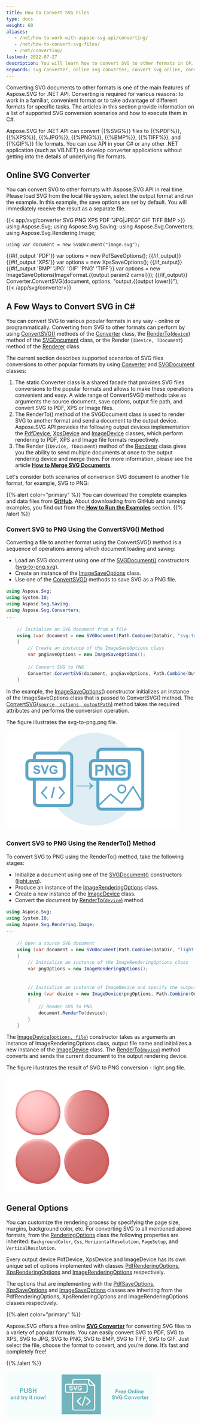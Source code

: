 ```yaml
---
title: How to Convert SVG Files
type: docs
weight: 60
aliases: 
   - /net/how-to-work-with-aspose-svg-api/converting/
   - /net/how-to-convert-svg-files/
   - /net/converting/
lastmod: 2022-07-27
description: You will learn how to convert SVG to other formats in C#, find C# code examples and try an online converter SVG. 
keywords: svg converter, online svg converter, convert svg online, convert svg, convert svg to pdf, convert svg to png, svg to pdf, svg to png, svg to bmp, svg to jpg, svg to tiff, svg to gif, svg to xps
---
```

<link href="./../../style.css" rel="stylesheet" type="text/css" />

Converting SVG documents to other formats is one of the main features of Aspose.SVG for .NET API. Converting is required for various reasons: to work in a familiar, convenient format or to take advantage of different formats for specific tasks. The articles in this section provide information on a list of supported SVG conversion scenarios and how to execute them in C#. 

Aspose.SVG for .NET API can convert {{%SVG%}} files to {{%PDF%}}, {{%XPS%}}, {{%JPG%}}, {{%PNG%}}, {{%BMP%}}, {{%TIFF%}}, and {{%GIF%}} file formats. You can use API in your C# or any other .NET application (such as VB.NET) to develop converter applications without getting into the details of underlying file formats.  

## **Online SVG Converter**

You can convert SVG to other formats  with Aspose.SVG API in real time. Please load SVG from the local file system, select the output format and run the example.  In this example, the save options are set by default. You will immediately receive the result as a separate  file.

{{< app/svg/converter SVG PNG XPS  PDF "JPG|JPEG" GIF TIFF BMP >}}
using Aspose.Svg;
using Aspose.Svg.Saving;
using Aspose.Svg.Converters;
using Aspose.Svg.Rendering.Image;

    using var document = new SVGDocument("image.svg");
{{#if_output 'PDF'}}
    var options = new PdfSaveOptions();
{{/if_output}}
{{#if_output 'XPS'}}
    var options = new XpsSaveOptions();
{{/if_output}}
{{#if_output 'BMP' 'JPG' 'GIF' 'PNG' 'TIFF'}}
    var options = new ImageSaveOptions(ImageFormat.{{output param2 camel}});
{{/if_output}}
    Converter.ConvertSVG(document, options, "output.{{output lower}}");   
{{< /app/svg/converter>}} 

## **A Few Ways to Convert SVG in C#**

You can convert SVG to various popular formats in any way - online or programmatically. Converting from SVG  to other formats can perform by using [ConvertSVG()](https://reference.aspose.com/svg/net/aspose.svg.converters/converter/methods/index) methods of the [Converter](https://reference.aspose.com/svg/net/aspose.svg.converters/converter) class,  the [RenderTo(`device`)](https://reference.aspose.com/svg/net/aspose.svg/svgdocument/methods/renderto)  method of the [SVGDocument](https://reference.aspose.com/svg/net/aspose.svg/svgdocument) class, or the Render (`IDevice, TDocument`) method of the [Renderer](https://reference.aspose.com/svg/net/aspose.svg.rendering/renderer) class.

The current section describes supported scenarios of SVG files conversions to other popular formats by using  [Converter](https://reference.aspose.com/svg/net/aspose.svg.converters/converter) and [SVGDocument](https://reference.aspose.com/svg/net/aspose.svg/svgdocument) classes:

1. The static Converter class is a shared facade that provides SVG files conversions to the popular formats and allows to make these operations convenient and easy. A wide range of ConvertSVG() methods take as arguments the source document, save options, output file path, and convert SVG to PDF, XPS or Image files.
2. The RenderTo() method of the SVGDocument class is used to render SVG to another format and send a document to the output device. Aspose.SVG API provides the following output devices implementation:  the [PdfDevice](https://reference.aspose.com/svg/net/aspose.svg.rendering.pdf/pdfdevice), [XpsDevice](https://reference.aspose.com/svg/net/aspose.svg.rendering.xps/xpsdevice) and  [ImageDevice](https://reference.aspose.com/svg/net/aspose.svg.rendering.image/imagedevice) classes, which perform rendering to PDF, XPS and Image file formats respectively. 
3. The Render (`IDevice, TDocument`) method of the [Renderer](https://reference.aspose.com/svg/net/aspose.svg.rendering/renderer) class gives you the ability to send multiple documents at once to the output rendering device and merge them. For more information, please see the article [**How to Merge SVG Documents**](http://docs.aspose.com/svg/net/how-to-work-with-aspose-svg-api/how-to-merge-svg-documents/).

Let's consider both scenarios of conversion SVG document to another file format, for example, SVG to PNG:

{{% alert color="primary" %}} 
You can download the complete examples and data files from **[GitHub](https://github.com/aspose-svg/Aspose.SVG-Documentation)**. About downloading from GitHub and running examples, you find out from the[ **How to Run the Examples**](http://docs.aspose.com/svg/net/how-to-run-the-tests) section.
{{% /alert %}}  

### **Convert SVG to PNG Using the ConvertSVG() Method**
Converting a file to another format using the ConvertSVG() method is a sequence of operations among which document loading and saving:

 - Load an SVG document using one of the [SVGDocument()](https://reference.aspose.com/svg/net/aspose.svg/svgdocument/constructors/10) constructors ([svg-to-png.svg](http://docs.aspose.com/svg/net/how-to-work-with-aspose-svg-api/converting/svg-to-png.svg)).
 - Create an instance of the [ImageSaveOptions](https://reference.aspose.com/svg/net/aspose.svg.saving/imagesaveoptions) class.
 - Use one of the [ConvertSVG()](https://reference.aspose.com/svg/net/aspose.svg.converters/converter/methods/index) methods to save SVG as a PNG file.

```c#
using Aspose.Svg;
using System.IO;
using Aspose.Svg.Saving;
using Aspose.Svg.Converters;
...
    
    // Initialize an SVG document from a file
    using (var document = new SVGDocument(Path.Combine(DataDir, "svg-to-png.svg")))
    {
        // Create an instance of the ImageSaveOptions class
    	var pngSaveOptions = new ImageSaveOptions();    

        // Convert SVG to PNG
    	Converter.ConvertSVG(document, pngSaveOptions, Path.Combine(OutputDir, "svg-to-png.png"));
    }
```

In the example, the [ImageSaveOptions()](https://reference.aspose.com/svg/net/aspose.svg.saving/imagesaveoptions/constructors/main) constructor initializes an instance of the ImageSaveOptions  class that is passed to ConvertSVG() method. The [ConvertSVG(`source, options, outputPath`)](https://reference.aspose.com/svg/net/aspose.svg.converters.converter/convertsvg/methods/1) method takes the required attributes and performs the conversion operation.

The figure illustrates the svg-to-png.png file.

![svg-to-png.svg file rendered to PNG](svg-to-png.png#center)

### **Convert SVG to PNG Using the RenderTo() Method**

To convert SVG to PNG using the RenderTo() method, take the following stages:

 - Initialize a document using one of the  [SVGDocument()](https://reference.aspose.com/svg/net/aspose.svg/svgdocument/constructors/10) constructors ([light.svg](http://docs.aspose.com/svg/net/how-to-work-with-aspose-svg-api/converting/light.svg)).
 - Produce an instance of the [ImageRenderingOptions](https://reference.aspose.com/svg/net/aspose.svg.rendering.image/imagerenderingoptions) class.
 - Create a new instance of the [ImageDevice](https://reference.aspose.com/svg/net/aspose.svg.rendering.image/imagedevice) class. 
 - Convert the document by [RenderTo(`device`)](https://reference.aspose.com/svg/net/aspose.svg/svgdocument/methods/renderto) method. 

```c#
using Aspose.Svg;
using System.IO;
using Aspose.Svg.Rendering.Image;
...
	
	// Open a source SVG document 
	using (var document = new SVGDocument(Path.Combine(DataDir, "light.svg")))
	{
	    // Initialize an instance of the ImageRenderingOptions class 
		var pngOptions = new ImageRenderingOptions();
	    	    

		// Initialize an instance of ImageDevice and specify the output file to render
	    using (var device = new ImageDevice(pngOptions, Path.Combine(OutputDir, "light_out.png")))
	    {
	        // Render SVG to PNG
			document.RenderTo(device);
		}
	}
```

The [ImageDevice(`options, file`)](https://reference.aspose.com/svg/net/aspose.svg.rendering.image/imagedevice/constructors/3) constructor takes as arguments an instance of ImageRenderingOptions class, output file name and initializes a new instance of the  [ImageDevice](https://reference.aspose.com/svg/net/aspose.svg.rendering.image/imagedevice) class. The [RenderTo(`device`)](https://reference.aspose.com/svg/net/aspose.svg/svgdocument/methods/renderto)  method converts and sends the current document to the output rendering device. 

The figure illustrates the result of SVG to PNG conversion - light.png file.

![light.svg file rendered to PNG using RenderTo() method ](light.png#center)



## **General Options**

You can customize the rendering process by specifying the page size, margins, background color, etc.  For converting SVG to all mentioned above formats, from the [RenderingOptions](https://reference.aspose.com/svg/net/aspose.svg.rendering/renderingoptions) class the following properties are inherited: `BackgroundColor`, `Css`, `HorizontalResolution`, `PageSetup`, and `VerticalResolution`.

Every output device PdfDevice, XpsDevice and ImageDevice has its own unique set of options implemented with classes [PdfRenderingOptions](https://reference.aspose.com/svg/net/aspose.svg.rendering.pdf/pdfrenderingoptions), [XpsRenderingOptions](https://reference.aspose.com/svg/net/aspose.svg.rendering.xps/xpsrenderingoptions) and [ImageRenderingOptions](https://reference.aspose.com/svg/net/aspose.svg.rendering.image/imagerenderingoptions) respectively.

The options that are implementing with the [PdfSaveOptions](https://reference.aspose.com/svg/net/aspose.svg.saving/pdfsaveoptions), [XpsSaveOptions](https://reference.aspose.com/svg/net/aspose.svg.saving/xpssaveoptions) and [ImageSaveOptions](https://reference.aspose.com/svg/net/aspose.svg.saving/imagesaveoptions) classes are inheriting from the PdfRenderingOptions, XpsRenderingOptions and ImageRenderingOptions classes respectively.

{{% alert color="primary" %}} 

Aspose.SVG offers a free online [**SVG Converter**](https://products.aspose.app/svg/conversion) for converting SVG files to a variety of popular formats. You can easily convert SVG to PDF, SVG to XPS, SVG to JPG, SVG to PNG, SVG to BMP, SVG to TIFF, SVG to GIF. Just select the file, choose the format to convert, and you’re done. It’s fast and completely free!

{{% /alert %}} 

<a href="https://products.aspose.app/svg/conversion" target="_blank">![Text "Banner SVG Converter"](./../svg-converter.png#center)</a>
